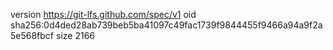 version https://git-lfs.github.com/spec/v1
oid sha256:0d4ded28ab739beb5ba41097c49fac1739f9844455f9466a94a9f2a5e568fbcf
size 2166
